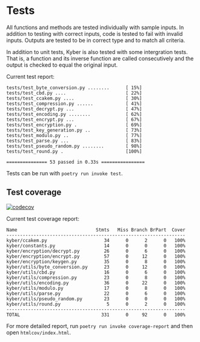 # Tests

All functions and methods are tested individually with sample inputs. In addition to testing with correct inputs, code is tested to fail with invalid inputs. Outputs are tested to be in correct type and to match all criteria.

In addition to unit tests, Kyber is also tested with some intergration tests. That is, a function and its inverse function are called consecutively and the output is checked to equal the original input.

Current test report:

```
tests/test_byte_conversion.py ........      [ 15%]
tests/test_cbd.py ....                      [ 22%]
tests/test_ccakem.py ....                   [ 30%]
tests/test_compression.py ......            [ 41%]
tests/test_decrypt.py ...                   [ 47%]
tests/test_encoding.py ........             [ 62%]
tests/test_encrypt.py ...                   [ 67%]
tests/test_encryption.py .                  [ 69%]
tests/test_key_generation.py ..             [ 73%]
tests/test_modulo.py ..                     [ 77%]
tests/test_parse.py ...                     [ 83%]
tests/test_pseudo_random.py ........        [ 98%]
tests/test_round.py .                       [100%]

=============== 53 passed in 0.33s ================
```

Tests can be run with `poetry run invoke test`.

## Test coverage

[![codecov](https://codecov.io/gh/PyryL/kyber/graph/badge.svg?token=MXM7CFK9YQ)](https://codecov.io/gh/PyryL/kyber)

Current test coverage report:

```
Name                             Stmts   Miss Branch BrPart  Cover
------------------------------------------------------------------
kyber/ccakem.py                     34      0      2      0   100%
kyber/constants.py                  14      0      0      0   100%
kyber/encryption/decrypt.py         26      0      6      0   100%
kyber/encryption/encrypt.py         57      0     12      0   100%
kyber/encryption/keygen.py          35      0      8      0   100%
kyber/utils/byte_conversion.py      23      0     12      0   100%
kyber/utils/cbd.py                  16      0      6      0   100%
kyber/utils/compression.py          23      0      8      0   100%
kyber/utils/encoding.py             36      0     22      0   100%
kyber/utils/modulo.py               17      0      8      0   100%
kyber/utils/parse.py                22      0      6      0   100%
kyber/utils/pseudo_random.py        23      0      0      0   100%
kyber/utils/round.py                 5      0      2      0   100%
------------------------------------------------------------------
TOTAL                              331      0     92      0   100%
```

For more detailed report, run `poetry run invoke coverage-report` and then open `htmlcov/index.html`.
